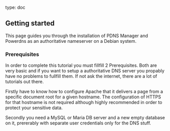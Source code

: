 type: doc

## Getting started

This page guides you through the installation of PDNS Manager and
Powerdns as an authoritative nameserver on a Debian system.

### Prerequisites

In order to complete this tutorial you must fillfill 2 Prerequisites. 
Both are very basic and if you want to setup a authoritative DNS server 
you propably have no problems to fullfill them. If not ask the 
internet, there are a lot of tutorials out there.

Firstly have to know how to configure Apache that it delivers a page
from a specific document root for a given hostname. The configuration of
HTTPS for that hostname is not required although highly recommended in
order to protect your sensitive data.

Secondly you need a MySQL or Maria DB server and a new empty database 
on it, prererably with separate user credentials only for the DNS 
stuff.

